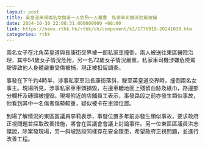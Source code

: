 ```yaml
---
layout: post
title: 英皇道車禍兩名女傷者一人危殆一人嚴重　私家車司機涉危駕被捕
date: 2024-10-30 22:08:31.000000000 +08:00
link: https://news.rthk.hk/rthk/ch/component/k2/1776919-20241030.htm
categories: rthk
---
```


兩名女子在北角英皇道與長康街交界被一部私家車撞倒，兩人被送往東區醫院治理，其中54歲女子情況危殆，另一名72歲女子情況嚴重。私家車司機涉嫌危險駕駛導致他人身體嚴重受傷被捕，現正被扣留調查。

事發在下午約4時半，涉事私家車沿長康街落斜，駛至英皇道交界時，撞倒兩名女事主。現場所見，涉事私家車車頭損毀，右邊車轆地面上殘留血跡及紙巾，路邊部分欄杆及磚頭被撞毁。現場附近的店舖員工表示，事發路段之前亦發生類似事故，他看到其中一名傷者傷勢較重，疑似被卡在車頭位置。

到場了解情況的東區區議員李莉表示，事發位置多年前亦發生類似事故，要求政府正視問題並採取改善措施，將會在區議會會議上討論事件。另一位東區區議員洪志傑說，除案發現場，另一斜坡路段同樣存在安全隱患，希望政府正視問題，並進行改善工程。
